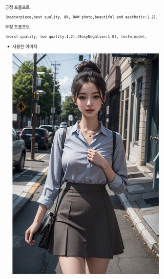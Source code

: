 긍정 프롬프트

```
(masterpiece,best quality, 8k, RAW photo,beautiful and aesthetic:1.2),
```

부정 프롬프트

```
(worst quality, low quality:1.2),(EasyNegative:1.0), (nsfw,nude),
```

- 사용한 이미지

  <img src="./segmentany/image.png" width="480"/>
